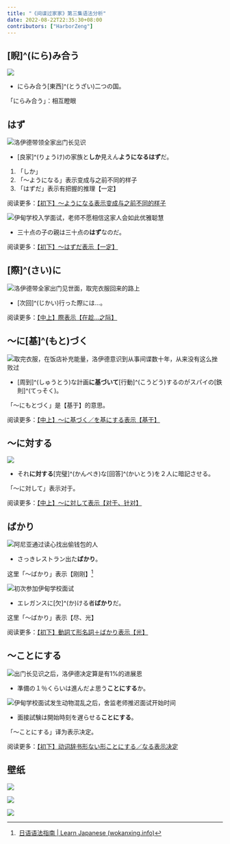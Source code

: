 ```yaml
---
title: "《间谍过家家》第三集语法分析"
date: 2022-08-22T22:35:30+08:00
contributors: ["HarborZeng"]
---
```


## [睨]^(にら)み合う

![](https://tellyouwhat-static-1251995834.cos.ap-chongqing.myqcloud.com/images/image-20220822224430387.png)

- にらみ合う[東西]^(とうざい)二つの国。

「にらみ合う」：相互瞪眼

## はず

![洛伊德带领全家出门长见识](https://tellyouwhat-static-1251995834.cos.ap-chongqing.myqcloud.com/images/image-20220823222140360.png)

- [良家]^(りょうけ)の家族と**しか**見えん**ようになるはず**だ。

1. 「しか」
2. 「～ようになる」表示变成与之前不同的样子
3. 「はずだ」表示有把握的推理【一定】

阅读更多：[【初下】～ようになる表示变成与之前不同的样子](/grammar/xbr-p2/ようになる/)

![伊甸学校入学面试，老师不愿相信这家人会如此优雅聪慧](https://tellyouwhat-static-1251995834.cos.ap-chongqing.myqcloud.com/images/image-20220824230625382.png)

- 三十点の子の親は三十点の**はず**なのだ。

阅读更多：[【初下】～はずだ表示【一定】](/grammar/xbr-p2/はずだ/)

## [際]^(さい)に

![洛伊德带全家出门见世面，取完衣服回来的路上](https://tellyouwhat-static-1251995834.cos.ap-chongqing.myqcloud.com/images/image-20220823224245254.png)

- [次回]^(じかい)行った際には...。

阅读更多：[【中上】際表示【在趁...之际】](/grammar/xbr-m1/際さい/)

## ～に[基]^(もと)づく

![取完衣服，在饭店补充能量，洛伊德意识到从事间谍数十年，从来没有这么挫败过](https://tellyouwhat-static-1251995834.cos.ap-chongqing.myqcloud.com/images/image-20220823224850321.png)

- [周到]^(しゅうとう)な計画**に基づいて**[行動]^(こうどう)するのがスパイの[鉄則]^(てっそく)。

「～にもとづく」是【基于】的意思。

阅读更多：[【中上】～に基づく／を基にする表示【基于】](/grammar/xbr-m1/に基づくを基にする/)

## ～に対する

![](https://tellyouwhat-static-1251995834.cos.ap-chongqing.myqcloud.com/images/image-20220823225551769.png)

- それ**に対する**[完璧]^(かんぺき)な[回答]^(かいとう)を２人に暗記させる。

「～に対して」表示对于。

阅读更多：[【中上】～に対して表示【对于、针对】](/grammar/xbr-m1/に対して/)

## ばかり

![阿尼亚通过读心找出偷钱包的人](https://tellyouwhat-static-1251995834.cos.ap-chongqing.myqcloud.com/images/image-20220823230945914.png)

- さっきレストラン出た**ばかり**。

这里「～ばかり」表示【刚刚】[^bakari]

[^bakari]: [日语语法指南 | Learn Japanese (wokanxing.info)](https://res.wokanxing.info/jpgramma/timeactions.html)

![初次参加伊甸学校面试](https://tellyouwhat-static-1251995834.cos.ap-chongqing.myqcloud.com/images/image-20220824200958032.png)

- エレガンスに[欠]^(か)ける者**ばかり**だ。

这里「～ばかり」表示【尽、光】

阅读更多：[【初下】動詞て形名詞＋ばかり表示【光】](/grammar/xbr-p2/動詞て形名詞ばかり/)

## ～ことにする

![出门长见识之后，洛伊德决定算是有1%的进展恩](https://tellyouwhat-static-1251995834.cos.ap-chongqing.myqcloud.com/images/image-20220823232338947.png)

- 準備の１％くらいは進んだよ思う**ことにする**か。

![伊甸学校面试发生动物混乱之后，舍监老师推迟面试开始时间](https://tellyouwhat-static-1251995834.cos.ap-chongqing.myqcloud.com/images/image-20220824231859241.png)

- ‪面接試験は‪開始時刻を遅らせる**ことにする**。

「～ことにする」译为表示决定。

阅读更多：[【初下】动词辞书形ない形ことにする／なる表示决定](/grammar/xbr-p2/动词辞书形ない形ことにするなる/)

## 壁纸

![](https://tellyouwhat-static-1251995834.cos.ap-chongqing.myqcloud.com/images/image-20220822225324270.png)

![](https://tellyouwhat-static-1251995834.cos.ap-chongqing.myqcloud.com/images/image-20220823224603246.png)

![](https://tellyouwhat-static-1251995834.cos.ap-chongqing.myqcloud.com/images/image-20220823230339379.png)

